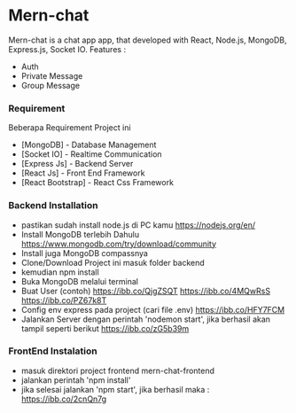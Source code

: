 # Mern-chat

Mern-chat is a chat app app, that developed with React, Node.js, MongoDB, Express.js, Socket IO.
Features :
  - Auth
  - Private Message
  - Group Message

### Requirement

Beberapa Requirement Project ini

* [MongoDB] - Database Management
* [Socket IO] - Realtime Communication
* [Express Js] - Backend Server
* [React Js] - Front End Framework
* [React Bootstrap] - React Css Framework

### Backend Installation

- pastikan sudah install node.js di PC kamu https://nodejs.org/en/
- Install MongoDB terlebih Dahulu https://www.mongodb.com/try/download/community
- Install juga MongoDB compassnya
- Clone/Download Project ini masuk folder backend
- kemudian npm install
- Buka MongoDB melalui terminal
- Buat User (contoh)
https://ibb.co/QjgZSQT
https://ibb.co/4MQwRsS
https://ibb.co/PZ67k8T
- Config env express pada project (cari file .env)
https://ibb.co/HFY7FCM
- Jalankan Server dengan perintah 'nodemon start', jika berhasil akan tampil seperti berikut
https://ibb.co/zG5b39m

### FrontEnd Instalation
- masuk direktori project frontend mern-chat-frontend
- jalankan perintah 'npm install'
- jika selesai jalankan 'npm start', jika berhasil maka :
https://ibb.co/2cnQn7g

